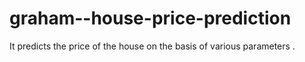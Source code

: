 # graham--house-price-prediction
It predicts the price of the house on the basis of various parameters .
